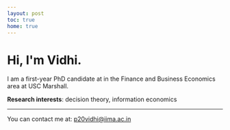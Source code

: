```yaml
---
layout: post
toc: true
home: true
---
```


# Hi, I'm Vidhi.

I am a first-year PhD candidate at in the Finance and Business Economics area at USC Marshall. 

**Research interests**: decision theory, information economics

---

You can contact me at: [p20vidhi@iima.ac.in](mailto:p20vidhi@iima.ac.in)
